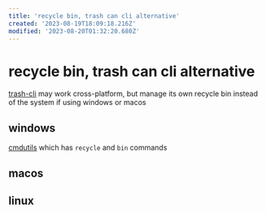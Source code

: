 ```yaml
---
title: 'recycle bin, trash can cli alternative'
created: '2023-08-19T18:09:18.216Z'
modified: '2023-08-20T01:32:20.680Z'
---
```


# recycle bin, trash can cli alternative

[trash-cli]() may work cross-platform, but manage its own recycle bin instead of the system if using windows or macos

## windows

[cmdutils](http://www.maddogsw.com/cmdutils/) which has `recycle` and `bin` commands



## macos

## linux
